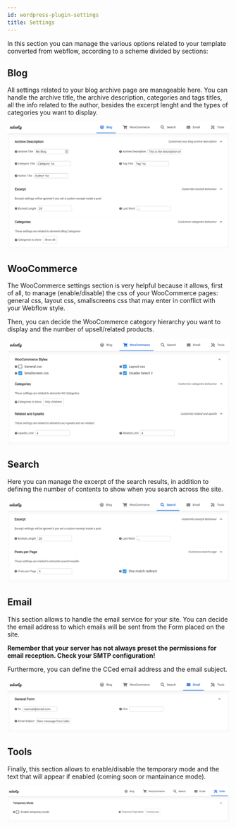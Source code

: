 ```yaml
---
id: wordpress-plugin-settings
title: Settings
---
```


In this section you can manage the various options related to your template converted from webflow, according to a scheme divided by sections:

## Blog

All settings related to your blog archive page are manageable here. You can handle the archive title, the archive description, categories and tags titles, all the info related to the author, besides the excerpt lenght and the types of categories you want to display.

![](assets/settingsblog.png)

## WooCommerce

The WooCommerce settings section is very helpful because it allows, first of all, to manage (enable/disable) the css of your WooCommerce pages: general css, layout css, smallscreens css that may enter in conflict with your Webflow style.

Then, you can decide the WooCommerce category hierarchy you want to display and the number of upsell/related products.

![](assets/settingswoo.png)

## Search

Here you can manage the excerpt of the search results, in addition to defining the number of contents to show when you search across the site.

![](assets/settingssearch.png)

## Email

This section allows to handle the email service for your site. You can decide the email address to which emails will be sent from the Form placed on the site.

**Remember that your server has not always preset the permissions for email reception. Check your SMTP configuration!**

Furthermore, you can define the CCed email address and the email subject.

![](assets/settingsemail.png)

## Tools

Finally, this section allows to enable/disable the temporary mode and the text that will appear if enabled (coming soon or mantainance mode).

![](assets/settingstools.png)